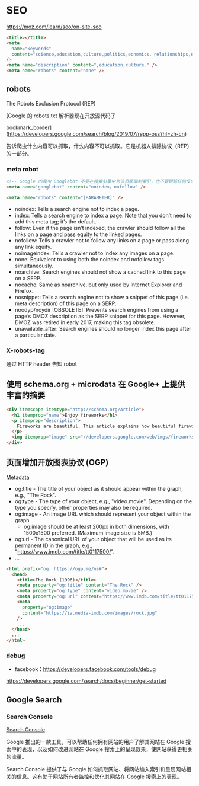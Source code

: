 # SEO

https://moz.com/learn/seo/on-site-seo

```html
<title></title>
<meta
  name="keywords"
  content="science,education,culture,politics,ecnomics，relationships,entertaiment,human"
/>
<meta name="description" content=",education,culture." />
<meta name="robots" content="none" />
```

## robots

The Robots Exclusion Protocol (REP)

[Google 的 robots.txt 解析器现在开放源代码了

bookmark_border](https://developers.google.com/search/blog/2019/07/repp-oss?hl=zh-cn)

告诉爬虫什么内容可以抓取，什么内容不可以抓取。它是机器人排除协议（REP）的一部分。

### meta robot

```html
<!-- Google 的爬虫 Googlebot 不要在搜索引擎中为该页面编制索引，也不要跟踪任何反向链接 -->
<meta name="googlebot" content="noindex，nofollow" />

<meta name="robots" content="[PARAMETER]" />
```

- noindex: Tells a search engine not to index a page.
- index: Tells a search engine to index a page. Note that you don’t need to add this meta tag; it’s the default.
- follow: Even if the page isn’t indexed, the crawler should follow all the links on a page and pass equity to the linked pages.
- nofollow: Tells a crawler not to follow any links on a page or pass along any link equity.
- noimageindex: Tells a crawler not to index any images on a page.
- none: Equivalent to using both the noindex and nofollow tags simultaneously.
- noarchive: Search engines should not show a cached link to this page on a SERP.
- nocache: Same as noarchive, but only used by Internet Explorer and Firefox.
- nosnippet: Tells a search engine not to show a snippet of this page (i.e. meta description) of this page on a SERP.
- noodyp/noydir [OBSOLETE]: Prevents search engines from using a page’s DMOZ description as the SERP snippet for this page. However, DMOZ was retired in early 2017, making this tag obsolete.
- unavailable_after: Search engines should no longer index this page after a particular date.

### X-robots-tag

通过 HTTP header 告知 robot

## 使用 schema.org + microdata 在 Google+ 上提供丰富的摘要

```html
<div itemscope itemtype="http://schema.org/Article">
  <h1 itemprop="name">Enjoy fireworks</h1>
  <p itemprop="description">
    Fireworks are beautiful. This article explains how beautiful fireworks are.
  </p>
  <img itemprop="image" src="//developers.google.com/web/imgs/fireworks.jpg" />
</div>
```

## 页面增加开放图表协议 (OGP)

[Metadata](https://ogp.me/)

- og:title - The title of your object as it should appear within the graph, e.g., "The Rock".
- og:type - The type of your object, e.g., "video.movie". Depending on the type you specify, other properties may also be required.
- og:image - An image URL which should represent your object within the graph.
  - og:image should be at least 200px in both dimensions, with 1500x1500 preferred. (Maximum image size is 5MB.)
- og:url - The canonical URL of your object that will be used as its permanent ID in the graph, e.g., "https://www.imdb.com/title/tt0117500/".
- ...

```html
<html prefix="og: https://ogp.me/ns#">
  <head>
    <title>The Rock (1996)</title>
    <meta property="og:title" content="The Rock" />
    <meta property="og:type" content="video.movie" />
    <meta property="og:url" content="https://www.imdb.com/title/tt0117500/" />
    <meta
      property="og:image"
      content="https://ia.media-imdb.com/images/rock.jpg"
    />
    ...
  </head>
  ...
</html>
```

### debug

- facebook：https://developers.facebook.com/tools/debug

https://developers.google.com/search/docs/beginner/get-started

## Google Search

### Search Console

[Search Console](https://developers.google.com/search/docs/monitor-debug/search-console-start?hl=zh-cn)

Google 推出的一款工具，可以帮助任何拥有网站的用户了解其网站在 Google 搜索中的表现，以及如何改进网站在 Google 搜索上的呈现效果，使网站获得更相关的流量。

Search Console 提供了与 Google 如何抓取网站、将网站编入索引和呈现网站相关的信息。这有助于网站所有者监控和优化其网站在 Google 搜索上的表现。
